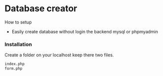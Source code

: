 # Database creator

How to setup

  - Easily create database without login the backend mysql or phpmyadmin

### Installation

Create a folder on your localhost keep there two files.

```sh
index.php
form.php

